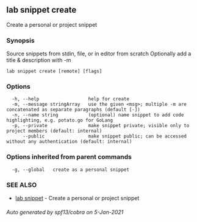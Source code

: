 ## lab snippet create

Create a personal or project snippet

### Synopsis


Source snippets from stdin, file, or in editor from scratch
Optionally add a title & description with -m

```
lab snippet create [remote] [flags]
```

### Options

```
  -h, --help                  help for create
  -m, --message stringArray   use the given <msg>; multiple -m are concatenated as separate paragraphs (default [-])
  -n, --name string           (optional) name snippet to add code highlighting, e.g. potato.go for GoLang
  -p, --private               make snippet private; visible only to project members (default: internal)
      --public                make snippet public; can be accessed without any authentication (default: internal)
```

### Options inherited from parent commands

```
  -g, --global   create as a personal snippet
```

### SEE ALSO

* [lab snippet](lab_snippet.md)	 - Create a personal or project snippet

###### Auto generated by spf13/cobra on 5-Jan-2021
